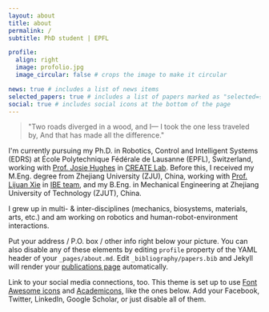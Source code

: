 ```yaml
---
layout: about
title: about
permalink: /
subtitle: PhD student | EPFL

profile:
  align: right
  image: profolio.jpg
  image_circular: false # crops the image to make it circular

news: true # includes a list of news items
selected_papers: true # includes a list of papers marked as "selected={true}"
social: true # includes social icons at the bottom of the page
---
```


<blockquote>
"Two roads diverged in a wood, and I—  
  I took the one less traveled by,  
  And that has made all the difference."
</blockquote>

I'm currently pursuing my Ph.D. in Robotics, Control and Intelligent Systems (EDRS) at École Polytechnique Fédérale de Lausanne (EPFL), Switzerland, working with [Prof. Josie Hughes](https://people.epfl.ch/josie.hughes?lang=en) in [CREATE Lab](https://www.epfl.ch/labs/create/). Before this, I received my M.Eng. degree from Zhejiang University (ZJU), China, working with [Prof. Lijuan Xie](https://person.zju.edu.cn/0009667) in [IBE team](https://ibe.zju.edu.cn/), and my B.Eng. in Mechanical Engineering at Zhejiang University of Technology (ZJUT), China.

I grew up in multi- & inter-disciplines (mechanics, biosystems, materials, arts, etc.) and am working on robotics and human-robot-environment interactions.


Put your address / P.O. box / other info right below your picture. You can also disable any of these elements by editing `profile` property of the YAML header of your `_pages/about.md`. Edit `_bibliography/papers.bib` and Jekyll will render your [publications page](/al-folio/publications/) automatically.

Link to your social media connections, too. This theme is set up to use [Font Awesome icons](https://fontawesome.com/) and [Academicons](https://jpswalsh.github.io/academicons/), like the ones below. Add your Facebook, Twitter, LinkedIn, Google Scholar, or just disable all of them.
